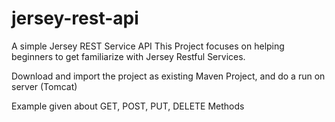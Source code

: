 # jersey-rest-api
A simple Jersey REST Service API
This Project focuses on helping beginners to get familiarize with Jersey Restful Services.

Download and import the project as existing Maven Project, and do a run on server (Tomcat)

Example given about GET, POST, PUT, DELETE Methods
